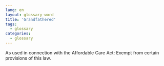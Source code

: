 ```yaml
---
lang: en
layout: glossary-word
title: 'Grandfathered'
tags:
  - glossary
categories:
  - glossary
---
```

As used in connection with the Affordable Care Act: Exempt from certain provisions of this law.

<script>$('#header .btn-lang').remove();</script>
